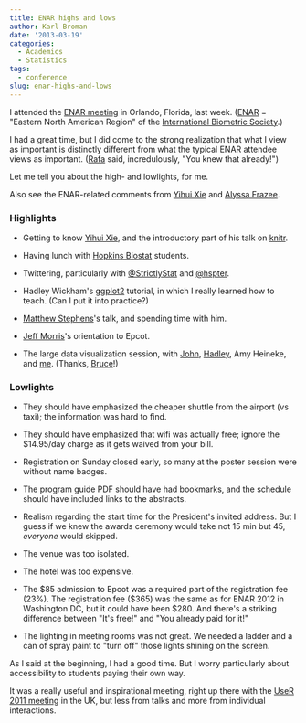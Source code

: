 ```yaml
---
title: ENAR highs and lows
author: Karl Broman
date: '2013-03-19'
categories:
  - Academics
  - Statistics
tags:
  - conference
slug: enar-highs-and-lows
---
```


I attended the [ENAR meeting](http://www.enar.org/meetings) in Orlando, Florida, last week. ([ENAR](https://www.enar.org) = "Eastern North American Region" of the [International Biometric Society](https://www.biometricsociety.org).)

I had a great time, but I did come to the strong realization that what I view as important is distinctly different from what the typical ENAR attendee views as important.  ([Rafa](https://rafalab.github.io) said, incredulously, "You knew that already!")

Let me tell you about the high- and lowlights, for me.

Also see the ENAR-related comments from [Yihui Xie](https://yihui.name/en/2013/03/on-enar-or-statistical-meetings-in-general/) and [Alyssa Frazee](https://alyssafrazee.wordpress.com/2013/03/18/ideas-for-super-awesome-conferences/).

### Highlights

  * Getting to know [Yihui Xie](https://yihui.name), and the introductory part of his talk on [knitr](https://yihui.name/knitr/).

  * Having lunch with [Hopkins Biostat](http://www.biostat.jhsph.edu) students.

  * Twittering, particularly with [@StrictlyStat](https://twitter.com/StrictlyStat) and [@hspter](https://twitter.com/hspter).

  * Hadley Wickham's [ggplot2](http://ggplot2.tidyverse.org) tutorial, in which I really learned how to teach.  (Can I put it into practice?)

  * [Matthew Stephens](http://stephenslab.uchicago.edu)'s talk, and spending time with him.

  * [Jeff Morris](https://faculty.mdanderson.org/Jeffrey_Morris/Default.asp)'s orientation to Epcot.

  * The large data visualization session, with [John](https://twitter.com/StrictlyStat), [Hadley](http://hadley.nz), Amy Heineke, and [me](https://kbroman.org).  (Thanks, [Bruce](http://www.biostat.jhsph.edu/~bswihart/)!)

### Lowlights

  * They should have emphasized the cheaper shuttle from the airport (vs taxi); the information was hard to find.

  * They should have emphasized that wifi was actually free; ignore the \$14.95/day charge as it gets waived from your bill.

  * Registration on Sunday closed early, so many at the poster session were without name badges.

  * The program guide PDF should have had bookmarks, and the schedule should have included links to the abstracts.

  * Realism regarding the start time for the President's invited address.  But I guess if we knew the awards ceremony would take not 15 min but 45, _everyone_ would skipped.

  * The venue was too isolated.

  * The hotel was too expensive.

  * The \$85 admission to Epcot was a required part of the registration fee (23%).  The registration fee (\$365) was the same as for ENAR 2012 in Washington DC, but it could have been \$280.  And there's a striking difference between "It's free!" and "You already paid for it!"

  * The lighting in meeting rooms was not great.  We needed a ladder and a can of spray paint to "turn off" those lights shining on the screen.

As I said at the beginning, I had a good time. But I worry particularly about accessibility to students paying their own way.

It was a really useful and inspirational meeting, right up there with the [UseR 2011 meeting](https://kbroman.org/blog/2011/08/20/user-conference-2011-highlights/) in the UK, but less from talks and more from individual interactions.
